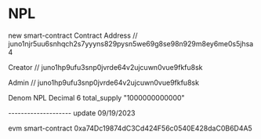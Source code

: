 # NPL
new smart-contract
Contract Address // juno1njr5uu6snhqch2s7yyyns829pysn5we69g8se98n929m8ey6me0s5jhsa4

Creator // juno1hp9ufu3snp0jvrde64v2ujcuwn0vue9fkfu8sk

Admin // juno1hp9ufu3snp0jvrde64v2ujcuwn0vue9fkfu8sk

Denom NPL
Decimal 6
total_supply "1000000000000"

-------------------- update 09/19/2023

evm smart-contract 0xa74Dc19874dC3Cd424F56c0540E428daC0B6D4A5
